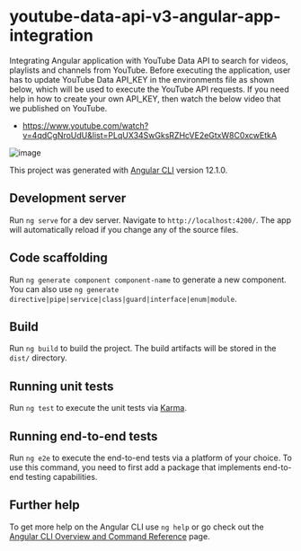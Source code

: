 # youtube-data-api-v3-angular-app-integration
Integrating Angular application with YouTube Data API to search for videos, playlists and channels from YouTube.
Before executing the application, user has to update YouTube Data API_KEY in the environments file as shown below, which will be used to execute the YouTube API requests.
If you need help in how to create your own API_KEY, then watch the below video that we published on YouTube.
- https://www.youtube.com/watch?v=4qdCgNroUdU&list=PLqUX34SwGksRZHcVE2eGtxW8C0xcwEtkA

![image](https://user-images.githubusercontent.com/15788567/147732074-31e1ec00-7c9b-4113-aa11-949d0aea1e0e.png)


This project was generated with [Angular CLI](https://github.com/angular/angular-cli) version 12.1.0.

## Development server

Run `ng serve` for a dev server. Navigate to `http://localhost:4200/`. The app will automatically reload if you change any of the source files.

## Code scaffolding

Run `ng generate component component-name` to generate a new component. You can also use `ng generate directive|pipe|service|class|guard|interface|enum|module`.

## Build

Run `ng build` to build the project. The build artifacts will be stored in the `dist/` directory.

## Running unit tests

Run `ng test` to execute the unit tests via [Karma](https://karma-runner.github.io).

## Running end-to-end tests

Run `ng e2e` to execute the end-to-end tests via a platform of your choice. To use this command, you need to first add a package that implements end-to-end testing capabilities.

## Further help

To get more help on the Angular CLI use `ng help` or go check out the [Angular CLI Overview and Command Reference](https://angular.io/cli) page.

